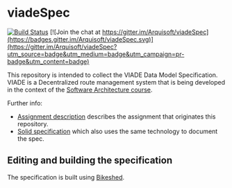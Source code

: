# viadeSpec

[![Build Status](https://travis-ci.org/Arquisoft/viadeSpec.svg?branch=master)](https://travis-ci.org/Arquisoft/viadeSpec) [![Join the chat at https://gitter.im/Arquisoft/viadeSpec](https://badges.gitter.im/Arquisoft/viadeSpec.svg)](https://gitter.im/Arquisoft/viadeSpec?utm_source=badge&utm_medium=badge&utm_campaign=pr-badge&utm_content=badge)

This repository is intended to collect the VIADE Data Model Specification. 
VIADE is a Decentralized route management system that is being developed in the context of 
the [Software Architecture course](http://arquisoft.github.io). 

Further info:
- [Assignment description](https://labra.solid.community/public/SoftwareArchitecture/AssignmentDescription/) describes the assignment that originates this repository.
- [Solid specification](https://github.com/solid/specification) which also uses the same technology to document the spec.

## Editing and building the specification
The specification is built using [Bikeshed](https://tabatkins.github.io/bikeshed/).
